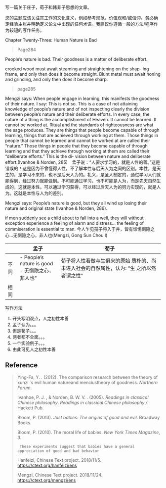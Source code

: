 写一篇关于庄子，荀子和韩非子思想的文章。

您的主题应该关注其工作的文化含义，例如参考规范，价值观和/或信仰。务必确定经验主张并明确定义论文中出现的任何术语。我建议你遵循一般的方法/程序作为较短的写作任务。

Chapter Twenty-Three: Human Nature is Bad

> Page284

People’s nature is bad. Their goodness is a matter of deliberate effort. 

crooked wood must await steaming and straightening on the shap-
ing frame, and only then does it become straight. Blunt metal must await
honing and grinding, and only then does it become sharp.

> page285

Mengzi says: When people engage in learning, this manifests the goodness of their nature. I say: This is not so. This is a case of not attaining knowledge of people’s nature and of not inspecting clearly the division between people’s nature and their deliberate efforts. In every case, the nature of a thing is the accomplishment of Heaven. It cannot be learned. It cannot be worked at. Ritual and the standards of righteousness are what the sage produces. They are things that people become capable of through learning, things that are achieved through working at them. Those things in people that cannot be learned and cannot be worked at are called their “nature.” Those things in people that they become capable of through learning and that they achieve through working at them are called their “deliberate efforts.” This is the di- vision between nature and deliberate effort.(Ivanhoe & Norden, 285)　孟子说：“人要求学习的，就是人性的善。”这是错误的！这是因为不曾懂得人性，不了解本性与后天人为之间的区别。本性，是天生的，是学习不来的，也不是后天人为的。礼义，是圣人制定的，通过学习人们就能得到，经过努力就能做到。不可能通过学习，也不可能是人为，而是先天自然生成的，这就是本性。可以通过学习获得，可以经过后天人为的努力实现的，就是人为。这就是本性与人为的差别。

Mengzi says: People’s nature is good, but they all wind up losing their nature and original state (Ivanhoe & Norden, 286).

 if men suddenly see a child about to fall into a well, they will without exception experience a feeling of alarm and distress... the feeling of commiseration is essential to man. 今人乍见孺子将入于井，皆有怵惕恻隐之心...无恻隐之心，非人也(Mengzi, Gong Sun Chou I)

|      | 孟子                                                 | 荀子                                                         |
| ---- | ---------------------------------------------------- | ------------------------------------------------------------ |
| 不同 | - People’s nature is good<br />- 无恻隐之心，非人也” | 荀子将人性看做与生俱来的原始 质朴的、尚未进入社会的自然属性，认为: “生 之所以然者谓之性” |
| 相同 |                                                      |                                                              |



写作方法

1. 开头写明观点，人之初性本善
2. 孟子认为。。。
3. 但是荀子。。。
4. 两者都不全面。。。
5. 一个实验例子。。。
6. 由此可见人之初性本善



## Reference

> Ying-Fa, Y. . (2012). The comparison research between the theory of xunzi `s evil human natureand menciustheory of goodness. *Northern Forum*.
>
> Ivanhoe, P. J. , & Norden, B. W. V. . (2005). *Readings in classical Chinese philosophy*. *Readings in classical Chinese philosophy /*. Hackett Pub.
>
> Bloom, P. (2013). *Just babies: The origins of good and evil*. Broadway Books.
>
>
>
> Bloom, P. (2010). The moral life of babies. *New York Times Magazine*, *3*.
>
> ```
>  These experiments suggest that babies have a general appreciation of good and bad behavior
> ```
>
>
>
> Hanfeizi, Chinese Text project. 2018/11/5. https://ctext.org/hanfeizi/ens
>
> Mengzi, Chinese Text project. 2018/11/24. https://ctext.org/mengzi/ens